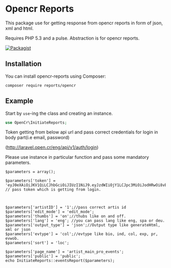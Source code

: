 Opencr Reports
===============

This package use for getting response from opencr reports in form of json, xml and html.

Requires PHP 5.3 and a pulse. Abstraction is for opencr reports.

[![Packagist](https://img.shields.io/packagist/dt/drewm/mailchimp-api.svg?maxAge=2592000)](https://packagist.org/packages/reports/opencr)

Installation
------------

You can install opencr-reports using Composer:

```
composer require reports/opencr
```


Example
--------

Start by `use`-ing the class and creating an instance.

```php
use OpenCr\InitiateReports;
```
Token getting from  below api url and pass correct credentials for login in body part(i.e email, password)

(http://laravel.open.cr/eng/api/v1/auth/login)


Please use instance in particular function and pass some mandatory parameters.

```
$parameters = array();

$parameters['token'] = 'eyJ0eXAiOiJKV1QiLCJhbGciOiJIUzI1NiJ9.eyJzdWIiOjY1LCJpc3MiOiJodHRwOi8vbGFyYXZlbC5vcGVuLmNyL2VuZy9hcGkvdjEvYXV0aC9sb2dpbiIsImlhdCI6MTU2MjY1NTM4NCwiZXhwIjoxNTYyNjU4OTg0LCJuYmYiOjE1NjI2NTUzODQsImp0aSI6IlVKSlBmamR4Zm1qdUtSMHcifQ.xFLzAQeSuE2QRwEUjNFrRVuuG9RzOlYKK0wxAhrCz6w'; // pass token which is getting from login.



$parameters['artistID'] = '1';//pass correct artis id
$parameters['edit_mode'] = 'edit_mode';
$parameters['thumbs'] = 'on';//thubs like on and off.
$parameters['lang'] = 'eng'; //you can pass lang like eng, spa or deu.
$parameters['output_type'] = 'json';//Output type like generateHtml, xml or json
$parameters['evtype'] = 'col';//evtype like bio, ind, col, exp, pr, evwob.
$parameters['sort'] = 'loc';

$parameters['page_name'] = 'artist_main_pro_events';
$parameters['public'] = 'public';
echo InitiateReports::eventsReport($parameters);

```


